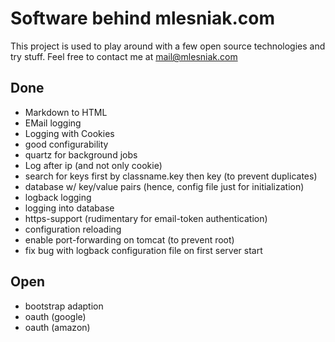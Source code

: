 # Software behind mlesniak.com
This project is used to play around with a few open source technologies and try stuff. Feel free to contact me at mail@mlesniak.com

## Done
* Markdown to HTML
* EMail logging
* Logging with Cookies
* good configurability
* quartz for background jobs
* Log after ip (and not only cookie)
* search for keys first by classname.key then key (to prevent duplicates)
* database w/ key/value pairs (hence, config file just for initialization)
* logback logging
* logging into database
* https-support (rudimentary for email-token authentication)
* configuration reloading
* enable port-forwarding on tomcat (to prevent root)
* fix bug with logback configuration file on first server start

## Open
* bootstrap adaption
* oauth (google)
* oauth (amazon)






